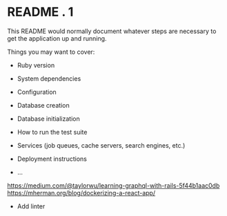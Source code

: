 #  README . 1

This README would normally document whatever steps are necessary to get the
application up and running.

Things you may want to cover:

* Ruby version

* System dependencies

* Configuration

* Database creation

* Database initialization

* How to run the test suite

* Services (job queues, cache servers, search engines, etc.)

* Deployment instructions

* ...



https://medium.com/@taylorwu/learning-graphql-with-rails-5f44b1aac0db
https://mherman.org/blog/dockerizing-a-react-app/


- Add linter 
